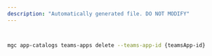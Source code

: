 ```yaml
---
description: "Automatically generated file. DO NOT MODIFY"
---
```


```bash


mgc app-catalogs teams-apps delete --teams-app-id {teamsApp-id}

```